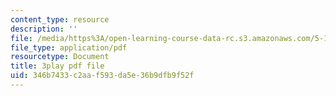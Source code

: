 ```yaml
---
content_type: resource
description: ''
file: /media/https%3A/open-learning-course-data-rc.s3.amazonaws.com/5-112-principles-of-chemical-science-fall-2005/346b7433c2aaf593da5e36b9dfb9f52f_UqQRXRtvM9o.pdf
file_type: application/pdf
resourcetype: Document
title: 3play pdf file
uid: 346b7433-c2aa-f593-da5e-36b9dfb9f52f
---
```

